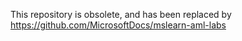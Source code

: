 This repository is obsolete, and has been replaced by https://github.com/MicrosoftDocs/mslearn-aml-labs
